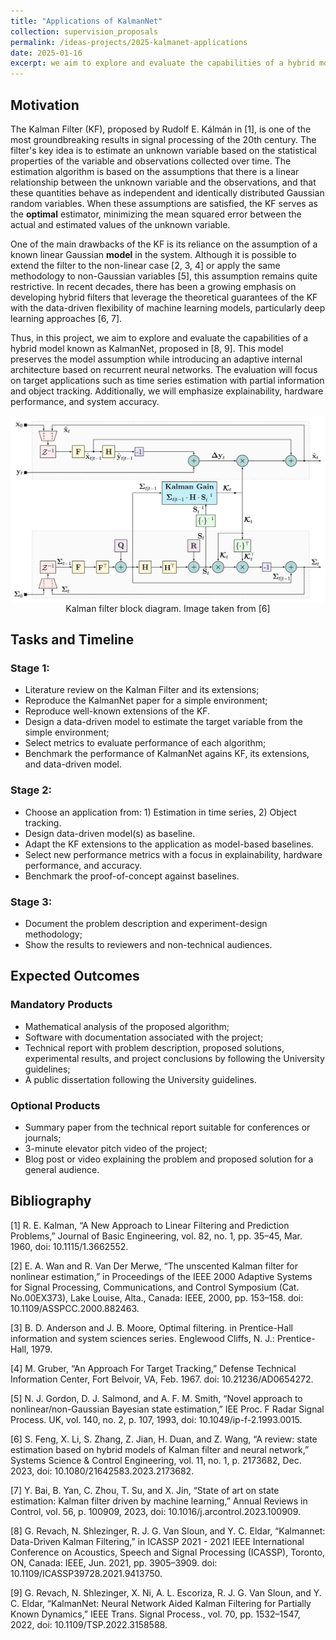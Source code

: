 ```yaml
---
title: "Applications of KalmanNet"
collection: supervision_proposals
permalink: /ideas-projects/2025-kalmanet-applications
date: 2025-01-16
excerpt: we aim to explore and evaluate the capabilities of a hybrid model known as KalmanNet. This model preserves the model assumption while introducing an adaptive internal architecture based on recurrent neural networks. The evaluation will focus on target applications such as time series estimation with partial information and object tracking. Additionally, we will emphasize explainability, hardware performance, and system accuracy.
---
```


## Motivation

The Kalman Filter (KF), proposed by Rudolf E. Kálmán in [1], is one of the most groundbreaking results in signal processing of the 20th century. The filter's key idea is to estimate an unknown variable based on the statistical properties of the variable and observations collected over time. The estimation algorithm is based on the assumptions that there is a linear relationship between the unknown variable and the observations, and that these quantities behave as independent and identically distributed Gaussian random variables. When these assumptions are satisfied, the KF serves as the **optimal** estimator, minimizing the mean squared error between the actual and estimated values of the unknown variable.

One of the main drawbacks of the KF is its reliance on the assumption of a known linear Gaussian **model** in the system. Although it is possible to extend the filter to the non-linear case [2, 3, 4] or apply the same methodology to non-Gaussian variables [5], this assumption remains quite restrictive. In recent decades, there has been a growing emphasis on developing hybrid filters that leverage the theoretical guarantees of the KF with the data-driven flexibility of machine learning models, particularly deep learning approaches [6, 7]. 

Thus, in this project, we aim to explore and evaluate the capabilities of a hybrid model known as KalmanNet, proposed in [8, 9]. This model preserves the model assumption while introducing an adaptive internal architecture based on recurrent neural networks. The evaluation will focus on target applications such as time series estimation with partial information and object tracking. Additionally, we will emphasize explainability, hardware performance, and system accuracy.

<div style="text-align: center;">
    <img src="/images/kalmannet.png"
        alt="Kalman filter block diagram."
        style="display: block; margin-left: auto; margin-right: auto;" />
    <figcaption>Kalman filter block diagram. Image taken from [6]</figcaption>
</div>

## Tasks and Timeline

### Stage 1:
* Literature review on the Kalman Filter and its extensions;
* Reproduce the KalmanNet paper for a simple environment;
* Reproduce well-known extensions of the KF.
* Design a data-driven model to estimate the target variable from the simple environment;
* Select metrics to evaluate performance of each algorithm;
* Benchmark the performance of KalmanNet agains KF, its extensions, and data-driven model.

### Stage 2:
* Choose an application from: 1) Estimation in time series, 2) Object tracking.
* Design data-driven model(s) as baseline.
* Adapt the KF extensions to the application as model-based baselines.
* Select new performance metrics with a focus in explainability, hardware performance, and accuracy.
* Benchmark the proof-of-concept against baselines.

### Stage 3: 
* Document the problem description and experiment-design methodology;
* Show the results to reviewers and non-technical audiences.

## Expected Outcomes

### Mandatory Products
* Mathematical analysis of the proposed algorithm;
* Software with documentation associated with the project;
* Technical report with problem description, proposed solutions, experimental results, and project conclusions by following the University guidelines;
* A public dissertation following the University guidelines.

### Optional Products
* Summary paper from the technical report suitable for conferences or journals;
* 3-minute elevator pitch video of the project;
* Blog post or video explaining the problem and proposed solution for a general audience.

## Bibliography
[1] R. E. Kalman, “A New Approach to Linear Filtering and Prediction Problems,” Journal of Basic Engineering, vol. 82, no. 1, pp. 35–45, Mar. 1960, doi: 10.1115/1.3662552.

[2] E. A. Wan and R. Van Der Merwe, “The unscented Kalman filter for nonlinear estimation,” in Proceedings of the IEEE 2000 Adaptive Systems for Signal Processing, Communications, and Control Symposium (Cat. No.00EX373), Lake Louise, Alta., Canada: IEEE, 2000, pp. 153–158. doi: 10.1109/ASSPCC.2000.882463.

[3] B. D. Anderson and J. B. Moore, Optimal filtering. in Prentice-Hall information and system sciences series. Englewood Cliffs, N. J.: Prentice-Hall, 1979.

[4] M. Gruber, “An Approach For Target Tracking,” Defense Technical Information Center, Fort Belvoir, VA, Feb. 1967. doi: 10.21236/AD0654272.

[5] N. J. Gordon, D. J. Salmond, and A. F. M. Smith, “Novel approach to nonlinear/non-Gaussian Bayesian state estimation,” IEE Proc. F Radar Signal Process. UK, vol. 140, no. 2, p. 107, 1993, doi: 10.1049/ip-f-2.1993.0015.

[6] S. Feng, X. Li, S. Zhang, Z. Jian, H. Duan, and Z. Wang, “A review: state estimation based on hybrid models of Kalman filter and neural network,” Systems Science & Control Engineering, vol. 11, no. 1, p. 2173682, Dec. 2023, doi: 10.1080/21642583.2023.2173682.

[7] Y. Bai, B. Yan, C. Zhou, T. Su, and X. Jin, “State of art on state estimation: Kalman filter driven by machine learning,” Annual Reviews in Control, vol. 56, p. 100909, 2023, doi: 10.1016/j.arcontrol.2023.100909.

[8] G. Revach, N. Shlezinger, R. J. G. Van Sloun, and Y. C. Eldar, “Kalmannet: Data-Driven Kalman Filtering,” in ICASSP 2021 - 2021 IEEE International Conference on Acoustics, Speech and Signal Processing (ICASSP), Toronto, ON, Canada: IEEE, Jun. 2021, pp. 3905–3909. doi: 10.1109/ICASSP39728.2021.9413750.

[9] G. Revach, N. Shlezinger, X. Ni, A. L. Escoriza, R. J. G. Van Sloun, and Y. C. Eldar, “KalmanNet: Neural Network Aided Kalman Filtering for Partially Known Dynamics,” IEEE Trans. Signal Process., vol. 70, pp. 1532–1547, 2022, doi: 10.1109/TSP.2022.3158588.







